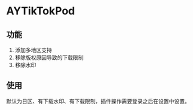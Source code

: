 # AYTikTokPod

## 功能

1. 添加多地区支持
2. 移除版权原因导致的下载限制
3. 移除水印

## 使用

默认为日区、有下载水印、有下载限制，插件操作需要登录之后在设置中设置。
